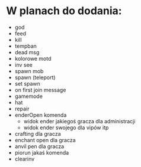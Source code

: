 W planach do dodania:
==========
- god
- feed
- kill
- tempban
- dead msg
- kolorowe motd
- inv see
- spawn mob
- spawn (teleport)
- set spawn
- on first join message
- gamemode
- hat
- repair
- enderOpen komenda
  - widok ender jakiegoś gracza dla administracji
  - widok ender swojego dla vipów itp 
- crafting dla gracza
- enchant open dla gracza
- anvil pen dla gracza
- piorun jakaś komenda
- clearinv
